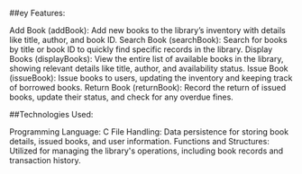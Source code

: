 ##ey Features:

Add Book (addBook): Add new books to the library’s inventory with details like title, author, and book ID.
Search Book (searchBook): Search for books by title or book ID to quickly find specific records in the library.
Display Books (displayBooks): View the entire list of available books in the library, showing relevant details like title, author, and availability status.
Issue Book (issueBook): Issue books to users, updating the inventory and keeping track of borrowed books.
Return Book (returnBook): Record the return of issued books, update their status, and check for any overdue fines.

##Technologies Used:

Programming Language: C
File Handling: Data persistence for storing book details, issued books, and user information.
Functions and Structures: Utilized for managing the library's operations, including book records and transaction history.
